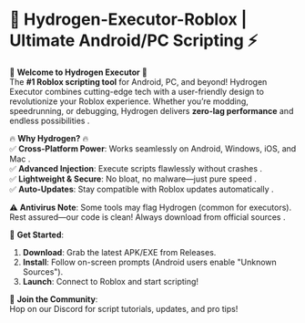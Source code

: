 # 🚀 Hydrogen-Executor-Roblox | Ultimate Android/PC Scripting ⚡

🌟 **Welcome to Hydrogen Executor** 🌟  
The **#1 Roblox scripting tool** for Android, PC, and beyond! Hydrogen Executor combines cutting-edge tech with a user-friendly design to revolutionize your Roblox experience. Whether you’re modding, speedrunning, or debugging, Hydrogen delivers **zero-lag performance** and endless possibilities .  

🔥 **Why Hydrogen?** 🔥  
✅ **Cross-Platform Power**: Works seamlessly on Android, Windows, iOS, and Mac .  
✅ **Advanced Injection**: Execute scripts flawlessly without crashes .  
✅ **Lightweight & Secure**: No bloat, no malware—just pure speed .  
✅ **Auto-Updates**: Stay compatible with Roblox updates automatically .  

⚠️ **Antivirus Note**: Some tools may flag Hydrogen (common for executors). Rest assured—our code is clean! Always download from official sources .  

🔧 **Get Started**:  
1. **Download**: Grab the latest APK/EXE from Releases.  
2. **Install**: Follow on-screen prompts (Android users enable "Unknown Sources").  
3. **Launch**: Connect to Roblox and start scripting!  

🎯 **Join the Community**:  
Hop on our Discord for script tutorials, updates, and pro tips!  
